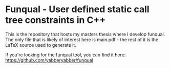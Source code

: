 # Funqual - User defined static call tree constraints in C++

This is the repository that hosts my masters thesis where I develop funqual.  The only file that is likely of interest here is main.pdf - the rest of it is the LaTeX source used to generate it.

If you're looking for the funqual tool, you can find it here: https://github.com/yabberyabber/funqual
